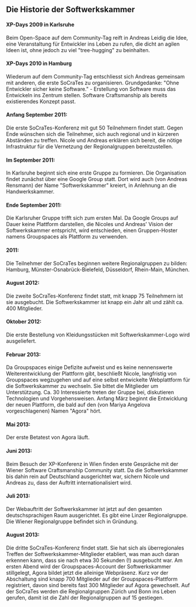 ## Die Historie der Softwerkskammer

#### XP-Days 2009 in Karlsruhe
Beim Open-Space auf dem Community-Tag reift in Andreas Leidig die Idee, eine Veranstaltung für Entwickler ins Leben zu rufen, die dicht an agilen Ideen ist, ohne jedoch zu viel "tree-hugging" zu beinhalten. 

#### XP-Days 2010 in Hamburg
Wiederum auf dem Community-Tag entschliesst sich Andreas gemeinsam mit anderen, die erste SoCraTes zu organisieren. Grundgedanke: "Ohne Entwickler sicher keine Software." - Erstellung von Software muss das Entwickeln ins Zentrum stellen. Software Craftsmanship als bereits existierendes Konzept passt.

#### Anfang September 2011:
Die erste SoCraTes-Konferenz mit gut 50 Teilnehmern findet statt. Gegen Ende wünschen sich die Teilnehmer, sich auch regional und in kürzeren Abständen zu treffen. Nicole und Andreas erklären sich bereit, die nötige Infrastruktur für die Vernetzung der Regionalgruppen bereitzustellen.

#### Im September 2011:
In Karlsruhe beginnt sich eine erste Gruppe zu formieren. Die Organisation findet zunächst über eine Google Group statt. Dort wird auch (von Andreas Rensmann) der Name "Softwerkskammer" kreiert, in Anlehnung an die Handwerkskammer. 

#### Ende September 2011:
Die Karlsruher Gruppe trifft sich zum ersten Mal. Da Google Groups auf Dauer keine Plattform darstellen, die Nicoles und Andreas' Vision der Softwerkskammer entspricht, wird entschieden, einen Gruppen-Hoster namens Groupspaces als Plattform zu verwenden.

#### 2011:
Die Teilnehmer der SoCraTes beginnen weitere Regionalgruppen zu bilden: Hamburg, Münster-Osnabrück-Bielefeld, Düsseldorf, Rhein-Main, München.

#### August 2012:
Die zweite SoCraTes-Konferenz findet statt, mit knapp 75 Teilnehmern ist sie ausgebucht. Die Softwerkskammer ist knapp ein Jahr alt und zählt ca. 400 Mitglieder.

#### Oktober 2012:
Die erste Bestellung von Kleidungsstücken mit Softwerkskammer-Logo wird ausgeliefert.

#### Februar 2013:
Da Groupspaces einige Defizite aufweist und es keine nennenswerte Weiterentwicklung der Plattform gibt, beschließt Nicole, langfristig von Groupspaces wegzugehen und auf eine selbst entwickelte Webplattform für die Softwerkskammer zu wechseln. Sie bittet die Mitglieder um Unterstützung. Ca. 30 Interessierte treten der Gruppe bei, diskutieren Technologien und Vorgehensweisen. Anfang März beginnt die Entwicklung der neuen Plattform, die bald auf den (von Mariya Angelova vorgeschlagenen) Namen "Agora" hört.

#### Mai 2013:
Der erste Betatest von Agora läuft.

#### Juni 2013:
Beim Besuch der XP-Konferenz in Wien finden erste Gespräche mit der Wiener Software Craftsmanship Community statt. Da die Softwerkskammer bis dahin rein auf Deutschland ausgerichtet war, sichern Nicole und Andreas zu, dass der Auftritt internationalisiert wird.

#### Juli 2013:
Der Webauftritt der Softwerkskammer ist jetzt auf den gesamten deutschsprachigen Raum ausgerichtet. Es gibt eine Linzer Regionalgruppe. Die Wiener Regionalgruppe befindet sich in Gründung.

#### August 2013:
Die dritte SoCraTes-Konferenz findet statt. Sie hat sich als überregionales Treffen der Softwerkskammer-Mitglieder etabliert, was man auch daran erkennen kann, dass sie nach etwa 30 Sekunden (!) ausgebucht war. 
Am ersten Abend wird der Groupspaces-Account der Softwerkskammer stillgelegt, Agora bildet jetzt die alleinige Webpräsenz. Kurz vor der Abschaltung sind knapp 700 Mitglieder auf der Groupspaces-Plattform registriert, davon sind bereits fast 300 Mitglieder auf Agora gewechselt. Auf der SoCraTes werden die Regionalgruppen Zürich und Bonn ins Leben gerufen, damit ist die Zahl der Regionalgruppen auf 15 gestiegen.
